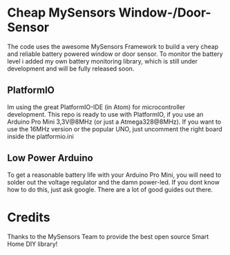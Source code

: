 # Cheap MySensors Window-/Door-Sensor
The code uses the awesome MySensors Framework to build a very cheap and reliable battery powered window or door sensor.
To monitor the battery level i added my own battery monitoring library, which is still under development and will be fully released soon.

 ## PlatformIO
 Im using the great PlatformIO-IDE (in Atom) for microcontroller development. This repo is ready to use with PlatformIO, if you use an Arduino Pro Mini 3,3V@8MHz (or just a Atmega328@8MHz). If you want to use the 16MHz version or the popular UNO, just uncomment the right board inside the platformio.ini

 ## Low Power Arduino
 To get a reasonable battery life with your Arduino Pro Mini, you will need to solder out the voltage regulator and the damn power-led. If you dont know how to do this, just ask google. There are a lot of good guides out there.

 # Credits
 Thanks to the MySensors Team to provide the best open source Smart Home DIY library!
 
